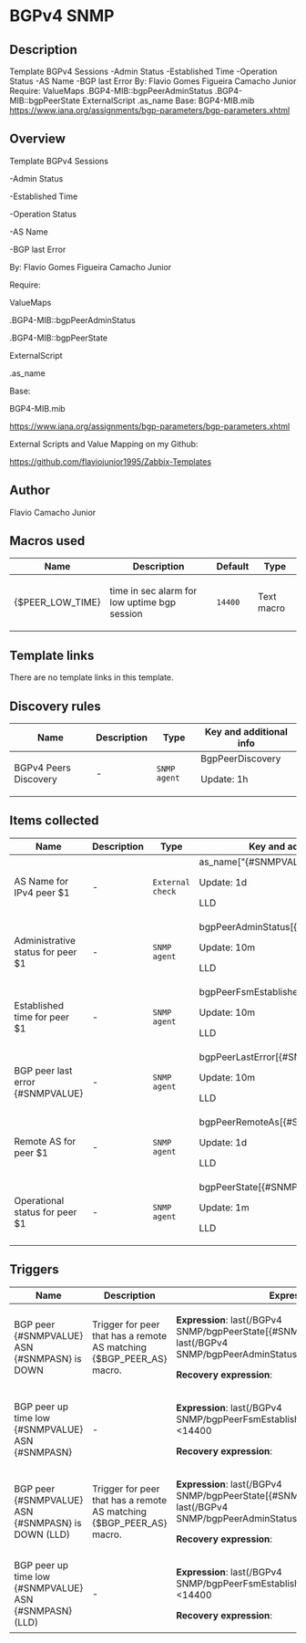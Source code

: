# BGPv4 SNMP

## Description

Template BGPv4 Sessions -Admin Status -Established Time -Operation Status -AS Name -BGP last Error By: Flavio Gomes Figueira Camacho Junior Require: ValueMaps .BGP4-MIB::bgpPeerAdminStatus .BGP4-MIB::bgpPeerState ExternalScript .as_name Base: BGP4-MIB.mib https://www.iana.org/assignments/bgp-parameters/bgp-parameters.xhtml

## Overview

Template BGPv4 Sessions


-Admin Status


-Established Time


-Operation Status


-AS Name


-BGP last Error


 


By: Flavio Gomes Figueira Camacho Junior


 


Require:


ValueMaps


.BGP4-MIB::bgpPeerAdminStatus


.BGP4-MIB::bgpPeerState


 


ExternalScript


.as\_name


 


Base: 


BGP4-MIB.mib


<https://www.iana.org/assignments/bgp-parameters/bgp-parameters.xhtml>


 


External Scripts and Value Mapping on my Github:


https://github.com/flaviojunior1995/Zabbix-Templates



## Author

Flavio Camacho Junior

## Macros used

|Name|Description|Default|Type|
|----|-----------|-------|----|
|{$PEER_LOW_TIME}|<p>time in sec alarm for low uptime bgp session</p>|`14400`|Text macro|
## Template links

There are no template links in this template.

## Discovery rules

|Name|Description|Type|Key and additional info|
|----|-----------|----|----|
|BGPv4 Peers Discovery|<p>-</p>|`SNMP agent`|BgpPeerDiscovery<p>Update: 1h</p>|
## Items collected

|Name|Description|Type|Key and additional info|
|----|-----------|----|----|
|AS Name for IPv4 peer $1|<p>-</p>|`External check`|as_name["{#SNMPVALUE}","{#SNMPASN}"]<p>Update: 1d</p><p>LLD</p>|
|Administrative status for peer $1|<p>-</p>|`SNMP agent`|bgpPeerAdminStatus[{#SNMPVALUE}]<p>Update: 10m</p><p>LLD</p>|
|Established time for peer $1|<p>-</p>|`SNMP agent`|bgpPeerFsmEstablishedTime[{#SNMPVALUE}]<p>Update: 10m</p><p>LLD</p>|
|BGP peer last error {#SNMPVALUE}|<p>-</p>|`SNMP agent`|bgpPeerLastError[{#SNMPVALUE}]<p>Update: 10m</p><p>LLD</p>|
|Remote AS for peer $1|<p>-</p>|`SNMP agent`|bgpPeerRemoteAs[{#SNMPVALUE}]<p>Update: 1d</p><p>LLD</p>|
|Operational status for peer $1|<p>-</p>|`SNMP agent`|bgpPeerState[{#SNMPVALUE}]<p>Update: 1m</p><p>LLD</p>|
## Triggers

|Name|Description|Expression|Priority|
|----|-----------|----------|--------|
|BGP peer {#SNMPVALUE} ASN {#SNMPASN} is DOWN|<p>Trigger for peer that has a remote AS matching {$BGP_PEER_AS} macro.</p>|<p>**Expression**: last(/BGPv4 SNMP/bgpPeerState[{#SNMPVALUE}],#3)<>6 and last(/BGPv4 SNMP/bgpPeerAdminStatus[{#SNMPVALUE}])=2</p><p>**Recovery expression**: </p>|high|
|BGP peer up time low {#SNMPVALUE} ASN {#SNMPASN}|<p>-</p>|<p>**Expression**: last(/BGPv4 SNMP/bgpPeerFsmEstablishedTime[{#SNMPVALUE}])<14400</p><p>**Recovery expression**: </p>|information|
|BGP peer {#SNMPVALUE} ASN {#SNMPASN} is DOWN (LLD)|<p>Trigger for peer that has a remote AS matching {$BGP_PEER_AS} macro.</p>|<p>**Expression**: last(/BGPv4 SNMP/bgpPeerState[{#SNMPVALUE}],#3)<>6 and last(/BGPv4 SNMP/bgpPeerAdminStatus[{#SNMPVALUE}])=2</p><p>**Recovery expression**: </p>|high|
|BGP peer up time low {#SNMPVALUE} ASN {#SNMPASN} (LLD)|<p>-</p>|<p>**Expression**: last(/BGPv4 SNMP/bgpPeerFsmEstablishedTime[{#SNMPVALUE}])<14400</p><p>**Recovery expression**: </p>|information|
